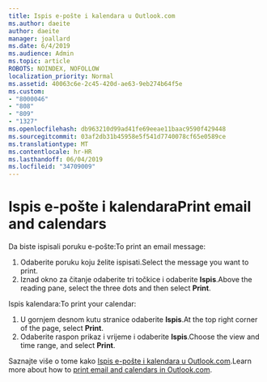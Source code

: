 ```yaml
---
title: Ispis e-pošte i kalendara u Outlook.com
ms.author: daeite
author: daeite
manager: joallard
ms.date: 6/4/2019
ms.audience: Admin
ms.topic: article
ROBOTS: NOINDEX, NOFOLLOW
localization_priority: Normal
ms.assetid: 40063c6e-2c45-420d-ae63-9eb274b64f5e
ms.custom:
- "8000046"
- "808"
- "809"
- "1327"
ms.openlocfilehash: db963210d99ad41fe69eeae11baac9590f429448
ms.sourcegitcommit: 03af2db31b45958e5f541d7740078cf65e0589ce
ms.translationtype: MT
ms.contentlocale: hr-HR
ms.lasthandoff: 06/04/2019
ms.locfileid: "34709009"
---
```

# <a name="print-email-and-calendars"></a><span data-ttu-id="8880e-102">Ispis e-pošte i kalendara</span><span class="sxs-lookup"><span data-stu-id="8880e-102">Print email and calendars</span></span>

<span data-ttu-id="8880e-103">Da biste ispisali poruku e-pošte:</span><span class="sxs-lookup"><span data-stu-id="8880e-103">To print an email message:</span></span>
  
1. <span data-ttu-id="8880e-104">Odaberite poruku koju želite ispisati.</span><span class="sxs-lookup"><span data-stu-id="8880e-104">Select the message you want to print.</span></span>
1. <span data-ttu-id="8880e-105">Iznad okno za čitanje odaberite tri točkice i odaberite **Ispis**.</span><span class="sxs-lookup"><span data-stu-id="8880e-105">Above the reading pane, select the three dots and then select **Print**.</span></span>

<span data-ttu-id="8880e-106">Ispis kalendara:</span><span class="sxs-lookup"><span data-stu-id="8880e-106">To print your calendar:</span></span>

1. <span data-ttu-id="8880e-107">U gornjem desnom kutu stranice odaberite **Ispis**.</span><span class="sxs-lookup"><span data-stu-id="8880e-107">At the top right corner of the page, select **Print**.</span></span>
1. <span data-ttu-id="8880e-108">Odaberite raspon prikaz i vrijeme i odaberite **Ispis**.</span><span class="sxs-lookup"><span data-stu-id="8880e-108">Choose the view and time range, and select **Print**.</span></span>

<span data-ttu-id="8880e-109">Saznajte više o tome kako [Ispis e-pošte i kalendara u Outlook.com](https://go.microsoft.com/fwlink/p/?linkid=2001208&amp;clcid=0x409).</span><span class="sxs-lookup"><span data-stu-id="8880e-109">Learn more about how to [print email and calendars in Outlook.com](https://go.microsoft.com/fwlink/p/?linkid=2001208&amp;clcid=0x409).</span></span>